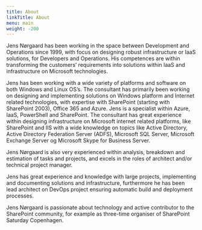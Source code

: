 ```yaml
---
title: About
linkTitle: About
menu: main
weight: -200
---
```


Jens Nørgaard has been working in the space between Development and Operations since 1999, with focus on designing robust infrastructure or IaaS solutions, for Developers and Operations. His competences are within transforming the customers’ requirements into solutions within IaaS and infrastructure on Microsoft technologies.

Jens has been working with a wide variety of platforms and software on both Windows and Linux OS’s. The consultant has primarily been working on designing and implementing solutions on Windows platform and Internet related technologies, with expertise with SharePoint (starting with SharePoint 2003), Office 365 and Azure. Jens is a specialist within Azure, IaaS, PowerShell and SharePoint. The consultant has great experience within designing infrastructure on Microsoft internet related platforms, like SharePoint and IIS with a wide knowledge on topics like Active Directory, Active Directory Federation Server (ADFS), Microsoft SQL Server, Microsoft Exchange Server og Microsoft Skype for Business Server.

Jens Nørgaard is also very experienced within analysis, breakdown and estimation of tasks and projects, and excels in the roles of architect and/or technical project manager.

Jens has great experience and knowledge with large projects, implementing and documenting solutions and infrastructure, furthermore he has been lead architect on DevOps project ensuring automatic build and deployment processes.

Jens Nørgaard is passionate about technology and active contributor to the SharePoint community, for example as three-time organiser of SharePoint Saturday Copenhagen.